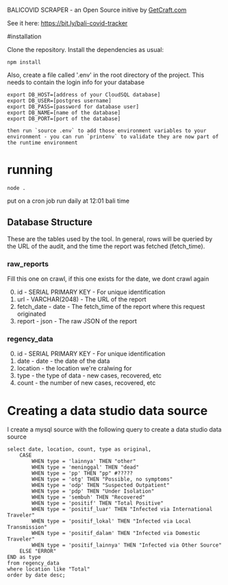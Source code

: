 BALICOVID SCRAPER - an Open Source initive by [GetCraft.com](https://getcraft.com)

See it here:
https://bit.ly/bali-covid-tracker

#installation

Clone the repository. Install the dependencies as usual:

    npm install


Also, create a file called '.env' in the root directory of the project. This needs to contain the login info for your database

    export DB_HOST=[address of your CloudSQL database]
    export DB_USER=[postgres username]
    export DB_PASS=[password for database user]
    export DB_NAME=[name of the database]
    export DB_PORT=[port of the database]

    then run `source .env` to add those environment variables to your environment - you can run `printenv` to validate they are now part of the runtime environment 
    
# running
`node .`

put on a cron job
run daily at 12:01 bali time


## Database Structure

These are the tables used by the tool. In general, rows will be queried by the URL of the audit, and the time the report was fetched (fetch_time).

### raw_reports
Fill this one on crawl,
if this one exists for the date, we dont crawl again

0. id - SERIAL PRIMARY KEY - For unique identification
1. url - VARCHAR(2048) - The URL of the report
2. fetch_date - date - The fetch_time of the report where this request originated
3. report - json - The raw JSON of the report


### regency_data

0. id - SERIAL PRIMARY KEY - For unique identification
1. date - date - the date of the data
2. location - the location we're cralwing for
3. type - the type of data - new cases, recovered, etc
4. count - the number of new cases, recovered, etc


# Creating a data studio data source

I create a mysql source with the following query to create a data studio data source

```
select date, location, count, type as original,
	CASE
		WHEN type = 'lainnya' THEN "other"
        WHEN type = 'meninggal' THEN "dead"
        WHEN type = 'pp' THEN "pp" #?????
        WHEN type = 'otg' THEN "Possible, no symptoms"
        WHEN type = 'odp' THEN "Suspected Outpatient"
        WHEN type = 'pdp' THEN "Under Isolation"
        WHEN type = 'sembuh' THEN "Recovered"
        WHEN type = 'positif' THEN "Total Positive"
        WHEN type = 'positif_luar' THEN "Infected via International Traveler"
        WHEN type = 'positif_lokal' THEN "Infected via Local Transmission"
        WHEN type = 'positif_dalam' THEN "Infected via Domestic Traveler"
        WHEN type = 'positif_lainnya' THEN "Infected via Other Source"
    ELSE "ERROR"
END as type
from regency_data 
where location like "Total"
order by date desc;
```

